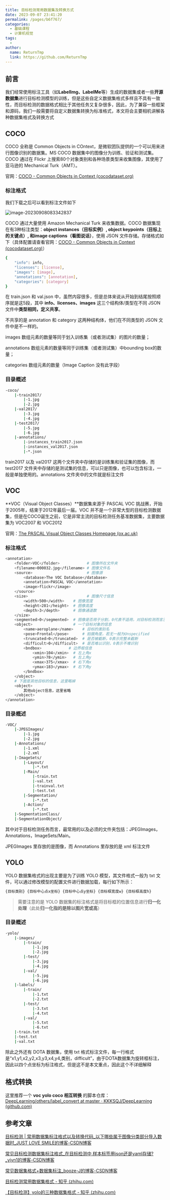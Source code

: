 ```yaml
---
title: 目标检测常用数据集及转换方式
date: 2023-09-07 23:41:20
permalink: /pages/b6f767/
categories:
  - 基础课程
  - 计算机视觉
tags:
  - 
author: 
  name: ReturnTmp
  link: https://github.com/ReturnTmp
---
```




## 前言

我们经常使用标注工具（如**LabelImg、LabelMe**等）生成的数据集或者一些**开源数据集**进行目标检测模型的训练，但是这些自定义数据集格式多样且不具有一致性，而目标检测的数据格式相比于其他任务又复杂很多，因此，为了兼容一些框架和源码，我们一般需要将自定义数据集转换为标准格式，本文将会主要相机讲解各种数据集格式及转换方式



## COCO

COCO 全称是 Common Objects in COntext，是微软团队提供的一个可以用来进行图像识别的数据集。MS COCO 数据集中的图像分为训练、验证和测试集。COCO 通过在 Flickr 上搜索80个对象类别和各种场景类型来收集图像，其使用了亚马逊的 Mechanical Turk（AMT）。

官网：[COCO - Common Objects in Context (cocodataset.org)](https://cocodataset.org/#home)

### 标注格式

我们下载之后可以看到标注文件如下

![image-20230908083342837](C:\Users\86150\AppData\Roaming\Typora\typora-user-images\image-20230908083342837.png)



COCO 通过大量使用 Amazon Mechanical Turk 来收集数据。COCO 数据集现在有3种标注类型：**object instances（目标实例）, object keypoints（目标上的关键点）, 和image captions（看图说话）**，使用 JSON 文件存储。存储格式如下（具体配置请查看官网：[COCO - Common Objects in Context (cocodataset.org)](https://cocodataset.org/#format-data)）

```bash
{
    "info": info,
    "licenses": [license],
    "images": [image],
    "annotations": [annotation],
    "categories": [category]
}
```

在 train.json 和 val.json 中，虽然内容很多，但是总体来说从开始到结尾按照顺序就是这5段，其中 **info、licenses、images** 这三个结构体/类型在不同 JSON 文件中**类型相同，定义共享**。

不共享的是 annotation 和 category 这两种结构体，他们在不同类型的 JSON 文件中是不一样的。

images 数组元素的数量等同于划入训练集（或者测试集）的图片的数量；

annotations 数组元素的数量等同于训练集（或者测试集）中bounding box的数量；

categories 数组元素的数量（Image Caption 没有此字段）





### 目录概述

```bash
-coco/
    |-train2017/
    	|-1.jpg
    	|-2.jpg
    |-val2017/
    	|-3.jpg
    	|-4.jpg
    |-test2017/
    	|-5.jpg
    	|-6.jpg
    |-annotations/
    	|-instances_train2017.json
    	|-instances_val2017.json
    	|-*.json
```



train2017 以及 val2017 这两个文件夹中存储的是训练集和验证集的图像，而 test2017 文件夹中存储的是测试集的信息，可以只是图像，也可以包含标注，一般是单独使用的。annotations 文件夹中的文件就是标注文件





## VOC

**VOC（Visual Object Classes）**数据集来源于 PASCAL VOC 挑战赛，开始于2005年，结束于2012年最后一届。VOC 并不是一个非常大型的目标检测数据集，但是在COCO诞生之前，它是非常主流的目标检测任务基准数据集，主要数据集为 VOC2007 和 VOC2012

官网：[The PASCAL Visual Object Classes Homepage (ox.ac.uk)](http://host.robots.ox.ac.uk/pascal/VOC/)



### 标注格式

```bash
<annotation>
	<folder>VOC</folder>            # 图像所在文件夹
	<filename>000032.jpg</filename> # 图像文件名
	<source>                        # 图像源
		<database>The VOC Database</database>
		<annotation>PASCAL VOC</annotation>
		<image>flickr</image>
	</source>
	<size>                          # 图像尺寸信息
		<width>500</width>    # 图像宽度
		<height>281</height>  # 图像高度
		<depth>3</depth>      # 图像通道数
	</size>
	<segmented>0</segmented>  # 图像是否用于分割，0代表不适用，对目标检测而言没关系
	<object>                  # 一个目标对象的信息
		<name>aeroplane</name>    # 目标的类别名
		<pose>Frontal</pose>      # 拍摄角度，若无一般为Unspecified
		<truncated>0</truncated>  # 是否被截断，0表示完整未截断
		<difficult>0</difficult>  # 是否难以识别，0表示不难识别
		<bndbox>            # 边界框信息
			<xmin>104</xmin>  # 左上角x
			<ymin>78</ymin>   # 左上角y
			<xmax>375</xmax>  # 右下角x
			<ymax>183</ymax>  # 右下角y
		</bndbox>
	</object>
    # 下面是其他目标的信息，这里略掉
	<object>
        其他object信息，这里省略
	</object>
</annotation>
```





### 目录概述

```bash
-VOC/
	|-JPEGImages/
		|-1.jpg
		|-2.jpg
	|-Annotations/
		|-1.xml
		|-2.xml
	|-ImageSets/
		|-Layout/
			|-*.txt
		|-Main/
			|-train.txt
			|-val.txt
			|-trainval.txt
			|-test.txt
		|-Segmentation/
			|-*.txt
		|-Action/
			|-*.txt
	|-SegmentationClass/
	|-SegmentationObject/

```



其中对于目标检测任务而言，最常用的以及必须的文件夹包括：JPEGImages，Annotations，ImageSets/Main。

JPEGImages 里存放的是图像，而 Annotations 里存放的是 xml 标注文件









## YOLO

YOLO 数据集格式的出现主要是为了训练 YOLO 模型，其文件格式一般为 txt 文件，可以通过修改模型的配置文件进行数据加载，每行如下所示：

```bash
{目标类别} {目标中心点x坐标} {目标中心点y坐标} {目标框宽度w} {目标框高度h}
```

> 需要注意的是 YOLO 数据集的标注格式是将目标框的位置信息进行**归一化处理**（此处**归一化指的是除以图片宽或高**）



### 目录概述

```bash
-yolo/
	|-images/
		|-train/
			|-1.jpg
			|-2.jpg
		|-test/
			|-3.jpg
			|-4.jpg
		|-val/
			|-5.jpg
			|-6.jpg
	|-labels/
		|-train/
			|-1.txt
			|-2.txt
		|-test/
			|-3.txt
			|-4.txt
		|-val/
			|-5.txt
			|-6.txt
	|-train.txt
	|-test.txt
	|-val.txt
```



除此之外还有 DOTA 数据集，使用 txt 格式标注文件，每一行格式是“x1,y1,x2,y2,x3,y3,x4,y4,类别，difficult”，由于DOTA数据集为旋转框标注，因此以四个点坐标为标注格式，但是这不是本文重点，因此这个不详细解释



## 格式转换

这里推荐一个 **voc yolo coco 相互转换** 的脚本仓库：[DeepLearning/others/label_convert at master · KKKSQJ/DeepLearning (github.com)](https://github.com/KKKSQJ/DeepLearning/tree/master/others/label_convert)





## 参考文章

[目标检测 | 常用数据集标注格式以及转换代码_以下哪些属于图像分类部分导入数据时_JUST LOVE SMILE的博客-CSDN博客](https://blog.csdn.net/qq_43701912/article/details/120244503)

[常见目标检测数据集标注格式_在目标检测中,样本标签用json还是yaml存储?_yjyn1的博客-CSDN博客](https://blog.csdn.net/u012759006/article/details/119913886)

[常见数据集格式+数据集标注_booze-J的博客-CSDN博客](https://blog.csdn.net/booze_/article/details/125756005)

[目标检测常用数据集格式 - 知乎 (zhihu.com)](https://zhuanlan.zhihu.com/p/349113263)

[【目标检测】yolo的三种数据集格式 - 知乎 (zhihu.com)](https://zhuanlan.zhihu.com/p/525950939)

